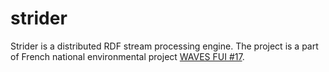 # strider

Strider is a distributed RDF stream processing engine. The project is a part of French national environmental project [WAVES FUI #17](http://www.waves-rsp.org).
